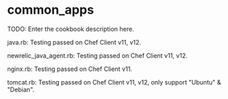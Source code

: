 # common_apps

TODO: Enter the cookbook description here.

java.rb: Testing passed on Chef Client v11, v12.

newrelic_java_agent.rb: Testing passed on Chef Client v11, v12.

nginx.rb: Testing passed on Chef Client v11.

tomcat.rb: Testing passed on Chef Client v11, v12, only support "Ubuntu" & "Debian".
